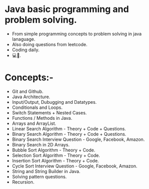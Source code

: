 # Java basic programming and problem solving.
- From simple programming concepts to problem solving in java lanaguage.
- Also doing questions from leetcode.
- Coding daily.
- 💻🔁.

# Concepts:-
- Git and Github.
- Java Architecture.
- Input/Output, Dubugging and Datatypes.
- Conditionals and Loops.
- Switch Statements + Nested Cases.
- Functions / Methods in Java.
- Arrays and ArrayList.
- Linear Search Algorithm - Theory + Code + Questions.
- Binary Search Algorithm - Theory + Code + Questions.
- Binary Search Interview Question - Google, Facebook, Amazon.
- Binary Search in 2D Arrays.
- Bubble Sort Algorithm - Theory + Code.
- Selection Sort Algorithm - Theory + Code.
- Insertion Sort Algorithm - Theory + Code.
- Cycle Sort Interview Question - Google, Facebook, Amazon.
- String and String Builder in Java.
- Solving pattern questions.
- Recursion. 
